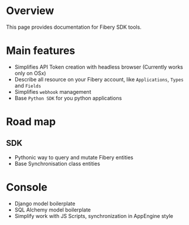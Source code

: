 # Overview

This page provides documentation for Fibery SDK tools.

# Main features

- Simplifies API Token creation with headless browser (Currently works only on OSx)
- Describe all resource on your Fibery account, like `Applications`, `Types` and `Fields`
- Simplifies `webhook` management
- Base `Python SDK` for you python applications

# Road map

## SDK

- Pythonic way to query and mutate Fibery entities
- Base Synchronisation class entities

# Console

- Django model boilerplate
- SQL Alchemy model boilerplate
- Simplify work with JS Scripts, synchronization in AppEngine style
